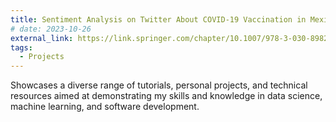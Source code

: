 ```yaml
---
title: Sentiment Analysis on Twitter About COVID-19 Vaccination in Mexico
# date: 2023-10-26
external_link: https://link.springer.com/chapter/10.1007/978-3-030-89820-5_8
tags:
  - Projects
---
```


Showcases a diverse range of tutorials, personal projects, and technical resources aimed at demonstrating my skills and knowledge in data science, machine learning, and software development.

<!--more-->
